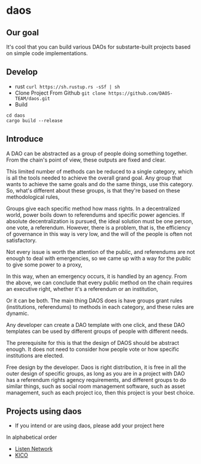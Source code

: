 # daos
## Our goal
It's cool that you can build various DAOs for substarte-built projects based on simple code implementations.
## Develop
* rust
`curl https://sh.rustup.rs -sSf | sh`
* Clone Project From Github
`git clone https://github.com/DAOS-TEAM/daos.git`
* Build
```angular2html
cd daos
cargo build --release
```

## Introduce
A DAO can be abstracted as a group of people doing something together. From the chain's point of view, these outputs are fixed and clear.

This limited number of methods can be reduced to a single category, which is all the tools needed to achieve the overall grand goal. Any group that wants to achieve the same goals and do the same things, use this category. So, what's different about these groups, is that they're based on these methodological rules,

Groups give each specific method how mass rights. In a decentralized world, power boils down to referendums and specific power agencies. If absolute decentralization is pursued, the ideal solution must be one person, one vote, a referendum. However, there is a problem, that is, the efficiency of governance in this way is very low, and the will of the people is often not satisfactory.

Not every issue is worth the attention of the public, and referendums are not enough to deal with emergencies, so we came up with a way for the public to give some power to a proxy,

In this way, when an emergency occurs, it is handled by an agency. From the above, we can conclude that every public method on the chain requires an executive right, whether it's a referendum or an institution,

Or it can be both. The main thing DAOS does is have groups grant rules (institutions, referendums) to methods in each category, and these rules are dynamic.

Any developer can create a DAO template with one click, and these DAO templates can be used by different groups of people with different needs.

The prerequisite for this is that the design of DAOS should be abstract enough. It does not need to consider how people vote or how specific institutions are elected.

Free design by the developer. Daos is right distribution, it is free in all the outer design of specific groups, as long as you are in a project with DAO has a referendum rights agency requirements, and different groups to do similar things, such as social room management software, such as asset management, such as each project ico, then this project is your best choice.

## Projects using daos
* If you intend or are using daos, please add your project here  

In alphabetical order
* [Listen Network](https://github.com/listenofficial/listen-parachain)
* [KICO](https://github.com/DICO-TEAM/dico-chain)